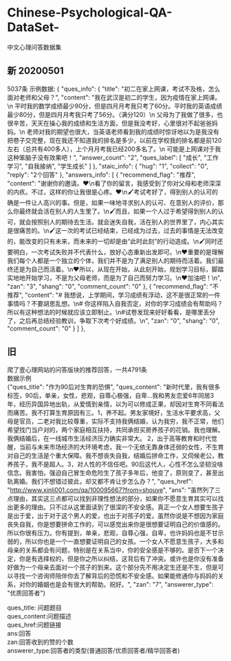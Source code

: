 # Chinese-Psychological-QA-DataSet-  
中文心理问答数据集  
## 新 20200501
5037条
示例数据:
{
    "ques_info": {
        "title": "初二在家上网课，考试不及格，怎么面对老师和父母？",
        "content": "我在武汉是初二的学生，因为疫情在家上网课。\n       平时我的数学成绩最少90分，但是四月月考我只考了60分。平时我的英语成绩最少80分，但是四月月考我只考了56分。（满分120）\n       父母为了我做了很多，也很辛苦，天天在操心我的成绩和生活方面，但是我没考好，心里很对不起爸爸妈妈。\n       老师对我的期望也很大，当英语老师看到我的成绩时惊讶地以为是我没有把卷子交完整，现在我还不知道我的排名是多少，以前在学校我的排名都是前120左右（总共有400多人），上个月月考我已经200多名了。\n       可能是上网课对于我这种笨脑子没有效果吧！",
        "answer_count": "2",
        "ques_label": [
            "成长",
            "工作学习",
            "自我接纳",
            "学生成长"
        ]
    },
    "staic_info": {
        "hug": "1",
        "collect": "0",
        "reply": "2个回答"
    },
    "answers_info": [
        {
            "recommend_flag": "推荐",
            "content": "谢谢你的邀请。❤️\n看了你的留言，我感受到了你对父母和老师深深的内疚。不过，这样的你让我很是心疼。❤️\n🖌考试考好了，得到别人的认可的确是一件让人高兴的事。但是，如果一味地寻求别人的认可、在意别人的评价，那么你最终就会活在别人的人生里了。\n🖌而且，如果一个人过于希望得到别人的认可，就会按照别人的期待去生活。就会迷失自我，活在别人的世界里了，内心其实是很痛苦的。\n🖌这一次的考试已经结束，已经成为过去，过去的事情是无法改变的，能改变的只有未来，而未来的一切却是由“此时此刻”的行动造成。\n🖌同时还要明白，一次考试失败并不代表什么，放好心态重新出发即可。\n❤️重要的是理解我们每个人都是一个独立的个体，我们并不是为了满足别人的期待而活着。我们最终还是为自己而活着。\n❤️所以，从现在开始，从此刻开始，规划学习目标，脚踏实地地开始学习，不是为父母老师，而是为了自己而努力学习。\n❤️加油吧！\n",
            "zan": "3",
            "shang": "0",
            "comment_count": "0"
        },
        {
            "recommend_flag": "不推荐",
            "content": "# 我想说，上学期间，学习成绩有浮动，这不是很正常的一件事情吗？不要胡思乱想。\n# 你这样陷入自我否定，对你的学习成绩会有帮助吗？所以有这种想法的时候就应该立即制止。\n#试卷发现来好好看看，是哪里丢分了，之后再总结经验教训，争取下次考个好成绩。\n",
            "zan": "0",
            "shang": "0",
            "comment_count": "0"
        }
    ]
},


## 旧
爬了壹心理网站的问答版块的推荐回答，一共4791条  
数据示例  
{"ques_title": "作为90后对生育的恐惧", "ques_content": "新时代里，我有很多标签，90后，单亲，女性，悲观，自尊心极强，自卑…我和男友恋爱6年同居3年，经历异国异地出轨，从爱情到亲情，以为可以修成正果，却因对生育不同看法而痛苦。我不打算生育原因有三。1，养不起。男友家境好，生活水平要求高，父母是官员，二老对我比较尊重，实际不支持我俩结婚，认为我穷，我不正常，他们希望找门当户对的，两个家庭相互扶持，共同承担买房养孩子的花销。我也理解。我俩结婚后，在一线城市生活经济压力确实非常大。  2，出于高等教育和时代觉醒，当前与未来市场经济的大环境考虑，我一个无依无靠身体还弱的女性，不生育对自己的生活是个重大保障。我不想丧失自我，结婚后拼命工作，又伺候老公，教养孩子，我不是超人。3，对人性的不信任吧。90后这代人，心性不怎么坚韧没啥信念。我害怕，强迫自己冒生命危险生了孩子多年后，他变了，原则变了，甚至出轨离婚。我们不想错过彼此，却又都不肯让步怎么办？", "ques_href": "http://www.xinli001.com/qa/100095667?from=shouye", "ans": "虽然列了三点理由，其实这三点都可以找到非理性想法的部分，如果你不愿意生育其实可以找出更多的理由。只不过从这里面读到了很深的不安全感。真正一个女人想要生孩子是出于爱，出于对于这个男人的爱，也出于对孩子的爱。虽然你说是不想因为家庭丧失自我，你是想要拼命工作的，可以感觉出来你是很想要证明自己的价值感的。所以你很有压力。你有提到，单亲，悲观，自尊心强，自卑，也许妈妈也是不甘示弱的，所以你也是一个一直想要证明自己的女孩。一个女人不愿意生孩子，大多和母亲的关系都会有问题，特别是在关系当中，你的安全感是不够的。是否下一个决定，你是有选择权的，但是你之所以纠结，这背后有了冲突。或许也是你没有准备好做为一个母亲去面对一个孩子的到来。这个部分先不用决定生还是不生，但是可以寻找一个咨询师陪伴你去了解背后的恐慌和不安全感。如果能修通你与妈妈的关系，对你的婚姻也是会有很大的帮助。祝好。", "zan": "7", "answerer_type": "优质回答者"}  
  
ques_title: 问题题目  
ques_content:问题描述  
ques_href:问题链接  
ans:回答  
zan:回答收到的赞的个数  
answerer_type:回答者的类型(普通回答/优质回答者/精华回答者)  
